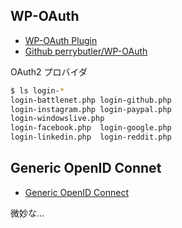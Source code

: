 
## WP-OAuth

- [WP-OAuth Plugin](https://wordpress.org/support/plugin/wp-oauth)
- [Github perrybutler/WP-OAuth](https://github.com/perrybutler/WP-OAuth)

OAuth2 プロバイダ

~~~bash
$ ls login-*
login-battlenet.php	login-github.php	
login-instagram.php	login-paypal.php	
login-windowslive.php
login-facebook.php	login-google.php	
login-linkedin.php	login-reddit.php
~~~


## Generic OpenID Connet

- [Generic OpenID Connect](https://wordpress.org/support/plugin/generic-openid-connect)

微妙な...


